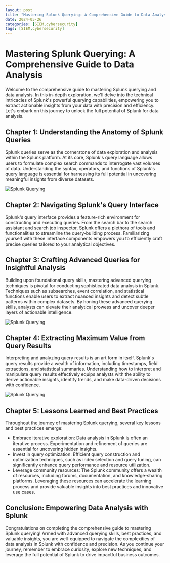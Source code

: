 ```yaml
---
layout: post
title: "Mastering Splunk Querying: A Comprehensive Guide to Data Analysis"
date: 2024-05-26
categories: [SIEM,cybersecurity]
tags: [SIEM,cybersecurity]
---
```



# Mastering Splunk Querying: A Comprehensive Guide to Data Analysis

Welcome to the comprehensive guide to mastering Splunk querying and data analysis. In this in-depth exploration, we'll delve into the technical intricacies of Splunk's powerful querying capabilities, empowering you to extract actionable insights from your data with precision and efficiency. Let's embark on this journey to unlock the full potential of Splunk for data analysis.

## Chapter 1: Understanding the Anatomy of Splunk Queries

Splunk queries serve as the cornerstone of data exploration and analysis within the Splunk platform. At its core, Splunk's query language allows users to formulate complex search commands to interrogate vast volumes of data. Understanding the syntax, operators, and functions of Splunk's query language is essential for harnessing its full potential in uncovering meaningful insights from diverse datasets.


![Splunk Querying](https://i.imgur.com/mxEcanP.jpg)



## Chapter 2: Navigating Splunk's Query Interface

Splunk's query interface provides a feature-rich environment for constructing and executing queries. From the search bar to the search assistant and search job inspector, Splunk offers a plethora of tools and functionalities to streamline the query-building process. Familiarizing yourself with these interface components empowers you to efficiently craft precise queries tailored to your analytical objectives.

## Chapter 3: Crafting Advanced Queries for Insightful Analysis

Building upon foundational query skills, mastering advanced querying techniques is pivotal for conducting sophisticated data analysis in Splunk. Techniques such as subsearches, event correlation, and statistical functions enable users to extract nuanced insights and detect subtle patterns within complex datasets. By honing these advanced querying skills, analysts can elevate their analytical prowess and uncover deeper layers of actionable intelligence.


![Splunk Querying](https://i.imgur.com/0fsNTld.jpg)


## Chapter 4: Extracting Maximum Value from Query Results

Interpreting and analyzing query results is an art form in itself. Splunk's query results provide a wealth of information, including timestamps, field extractions, and statistical summaries. Understanding how to interpret and manipulate query results effectively equips analysts with the ability to derive actionable insights, identify trends, and make data-driven decisions with confidence.


![Splunk Querying](https://i.imgur.com/vR32RPy.jpg)



## Chapter 5: Lessons Learned and Best Practices

Throughout the journey of mastering Splunk querying, several key lessons and best practices emerge:

- Embrace iterative exploration: Data analysis in Splunk is often an iterative process. Experimentation and refinement of queries are essential for uncovering hidden insights.
- Invest in query optimization: Efficient query construction and optimization techniques, such as index selection and query tuning, can significantly enhance query performance and resource utilization.
- Leverage community resources: The Splunk community offers a wealth of resources, including forums, documentation, and knowledge-sharing platforms. Leveraging these resources can accelerate the learning process and provide valuable insights into best practices and innovative use cases.

## Conclusion: Empowering Data Analysis with Splunk

Congratulations on completing the comprehensive guide to mastering Splunk querying! Armed with advanced querying skills, best practices, and valuable insights, you are well-equipped to navigate the complexities of data analysis in Splunk with confidence and precision. As you continue your journey, remember to embrace curiosity, explore new techniques, and leverage the full potential of Splunk to drive impactful business outcomes.

